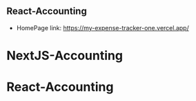 ## React-Accounting

- HomePage link: https://my-expense-tracker-one.vercel.app/
# NextJS-Accounting
# React-Accounting
